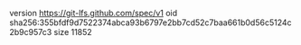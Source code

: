 version https://git-lfs.github.com/spec/v1
oid sha256:355bfdf9d7522374abca93b6797e2bb7cd52c7baa661b0d56c5124c2b9c957c3
size 11852
